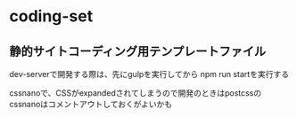 # coding-set

## 静的サイトコーディング用テンプレートファイル

dev-serverで開発する際は、先にgulpを実行してから npm run startを実行する  

cssnanoで、CSSがexpandedされてしまうので開発のときはpostcssのcssnanoはコメントアウトしておくがよいかも
